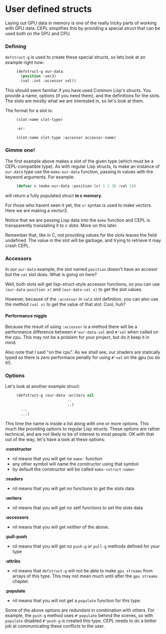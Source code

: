 # User defined structs

Laying out GPU data in memory is one of the really tricky parts of working with GPU data. CEPL simplifies this by providing a special struct that can be used both on the GPU and CPU.

### Defining

`defstruct-g` is used to create these special structs, so lets look at an example right now:
```lisp
     (defstruct-g our-data
       (position :vec3)
       (val :int :accessor val))
```

This should seem familiar if you have used Common Lisp's structs.  You provide a name, options (if you need them), and the definitions for the slots. The slots are mostly what we are interested in, so let's look at them.

The format for a slot is:
```lisp
     (slot-name slot-type)

     -or-

     (slot-name slot-type :accessor accessor-name)
```

### Gimme one!

The first example above makes a slot of the given type (which must be a CEPL-compatible type). As with regular Lisp structs, to make an instance of `our-data` type use the `make-our-data` function, passing in values with the keyword arguments. For example:
```lisp
     (defvar x (make-our-data :position (v! 1 2 3) :val 5))
```

will return a fully populated struct **in c memory**.

For those who havent seen it yet, the `v!` syntax is used to make vectors. Here we are making a vector3.

Notice that we are passing Lisp data into the `make` function and CEPL is transparently translating it to *c data*. More on this later.

Remember that, like in C, not providing values for the slots leaves the field undefined. The value in the slot will be garbage, and trying to retrieve it may crash CEPL.

### Accessors

In our `our-data` example, the slot named `position` doesn't have an accesor but the `val` slot does. What is going on here?

Well, both slots will get lisp-struct-style accessor functions, so you can use `(our-data-position x)` and `(our-data-val x)` to get the slot values.

However, because of the `:accessor` in `val`s slot definition, you can also use the method `(val x)` to get the value of that slot. Cool, huh?

#### Performance niggle

Because the result of using `:accessor` is a method there will be a performance difference between `#'our-data-val` and `#'val` when called on the cpu.  This may not be a problem for your project, but do it keep it in mind.

Also note that I said "on the cpu". As we shall see, our shaders are statically typed so there is *zero* performace penatly for using `#'val` on the gpu (so do it!).

### Options

Let's look at another example struct:
```lisp
     (defstruct-g (our-data :writers nil
                            ..
                            ..)
       ...
       ...)
```

This time the name is inside a list along with one or more options. This much like providing options to regular Lisp structs. These options are rather technical, and are not likely to be of interest to most people.  OK with that out of the way, let's have a look at these options:

**:constructor**

 - nil means that you will get *no* `make-` function
 - any other symbol will name the constructor using that symbol
 - by default the constructor will be called `make-<struct-name>`

**:readers**

 - nil means that you will get *no* functions to get the slots data

**:writers**

 - nil means that you will get *no* setf functions to set the slots data

**:accessors**

 - nil means that you will get *neither* of the above.

**:pull-push**

 - nil means that you will get *no* `push-g` or `pull-g` methods defined for your type

**:attribs**

 - nil means that `defstruct-g` will not be able to make `gpu streams` from arrays of this type. This may not mean much until after the `gpu streams` chapter.

**:populate**

- nil means that you will not get a `populate` function for this type.


Some of the above options are redundant in combination with others. For example, the `push-g` method uses `#'populate` behind the scenes, so with `populate` disabled `#'push-g` is created this type. CEPL needs to do a better job at communicating these conflicts to the user.
